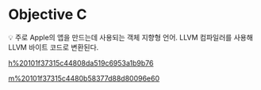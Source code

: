 # Objective C

<aside>
💡 주로 Apple의 앱을 만드는데 사용되는 객체 지향형 언어.
LLVM 컴파일러를 사용해 LLVM 바이트 코드로 변환된다.

</aside>

[h%20101f37315c44808da519c6953a1b9b76](h%20101f37315c44808da519c6953a1b9b76)

[m%20101f37315c4480b58377d88d80096e60](m%20101f37315c4480b58377d88d80096e60)